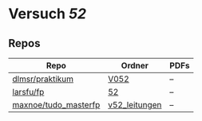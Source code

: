 # Versuch *52*

## Repos

|                        Repo                        |                                      Ordner                                      |PDFs|
|----------------------------------------------------|----------------------------------------------------------------------------------|----|
|[dlmsr/praktikum](../repo/dlmsr/praktikum)          |[V052](https://github.com/dlmsr/praktikum/tree/master/V052)                       |–   |
|[larsfu/fp](../repo/larsfu/fp)                      |[52](https://github.com/larsfu/fp/tree/master/52)                                 |–   |
|[maxnoe/tudo_masterfp](../repo/maxnoe/tudo_masterfp)|[v52_leitungen](https://github.com/maxnoe/tudo_masterfp/tree/master/v52_leitungen)|–   |
